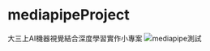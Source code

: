 # mediapipeProject
大三上AI機器視覺結合深度學習實作小專案
![mediapipe測試](https://github.com/user-attachments/assets/486130d6-bd36-47ee-bf50-64b51f57bd9a)
